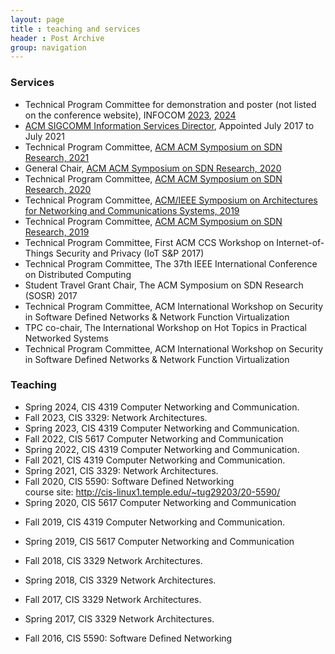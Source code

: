 ```yaml
---
layout: page
title : teaching and services
header : Post Archive
group: navigation
---
```


### Services

- Technical Program Committee for demonstration and poster (not listed on the conference website), INFOCOM [2023](https://infocom2023.ieee-infocom.org/), [2024](https://infocom2024.ieee-infocom.org/)
- [ACM SIGCOMM Information Services Director](http://sigcomm.org/about/people), Appointed July 2017 to July 2021
- Technical Program Committee, [ACM ACM Symposium on SDN Research, 2021](https://conferences.sigcomm.org/sosr/2021/)
- General Chair, [ACM ACM Symposium on SDN Research, 2020](https://conferences.sigcomm.org/sosr/2020/)
- Technical Program Committee, [ACM ACM Symposium on SDN Research, 2020](https://conferences.sigcomm.org/sosr/2020/)
- Technical Program Committee, [ACM/IEEE Symposium on Architectures for Networking and Communications Systems, 2019](http://www.ancsconf.org/)
- Technical Program Committee, [ACM ACM Symposium on SDN Research, 2019](https://conferences.sigcomm.org/sosr/2019/)
- Technical Program Committee, First ACM CCS Workshop on Internet-of-Things Security and Privacy (IoT S\&P 2017)
- Technical Program Committee, The 37th IEEE International Conference on Distributed Computing
- Student Travel Grant Chair, The ACM Symposium on SDN Research (SOSR) 2017
- Technical Program Committee, ACM International Workshop on Security in Software Defined Networks \& Network Function Virtualization
- TPC co-chair, The International Workshop on Hot Topics in Practical Networked Systems
- Technical Program Committee, ACM International Workshop on Security in Software Defined Networks \& Network Function Virtualization

### Teaching

- Spring 2024, CIS 4319 Computer Networking and Communication.
- Fall 2023, CIS 3329: Network Architectures. 
- Spring 2023, CIS 4319 Computer Networking and Communication.
- Fall 2022, CIS 5617 Computer Networking and Communication
- Spring 2022, CIS 4319 Computer Networking and Communication.
- Fall 2021, CIS 4319 Computer Networking and Communication.
- Spring 2021, CIS 3329: Network Architectures.
- Fall 2020, CIS 5590: Software Defined Networking <br>
course site: <http://cis-linux1.temple.edu/~tug29203/20-5590/>
- Spring 2020, CIS 5617 Computer Networking and Communication <br>
<!-- course site: <http://cis-linux1.temple.edu/~tug29203/20spring-5617/> -->
- Fall 2019, CIS 4319 Computer Networking and Communication.
<!-- course site: <https://cis.temple.edu/~tug29203/19fall-4319/index.html> -->
- Spring 2019, CIS 5617 Computer Networking and Communication
<!-- course site: <https://cis.temple.edu/~tug29203/19spring-5617/index.html> -->
- Fall 2018, CIS 3329 Network Architectures.
<!-- course site: <http://cis-linux1.temple.edu/~tug29203/teaching/fall2018-3329/> -->
- Spring 2018, CIS 3329 Network Architectures.
<!-- course site: <http://cis-linux1.temple.edu/~tug29203/18spring-3329/> -->
- Fall 2017, CIS 3329 Network Architectures.
<!-- course site: <http://cis-linux1.temple.edu/~tug29203/17fall-3329/> -->
- Spring 2017, CIS 3329 Network Architectures.
<!-- course site: <http://cis-linux1.temple.edu/~tug29203/17-3329/> -->
- Fall 2016, CIS 5590: Software Defined Networking <br>
<!-- course site: <http://cis-linux1.temple.edu/~tug29203/16-5590/> -->
